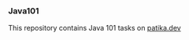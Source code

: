 ### Java101

This repository contains Java 101 tasks on [patika.dev](https://app.patika.dev/courses/java101)
